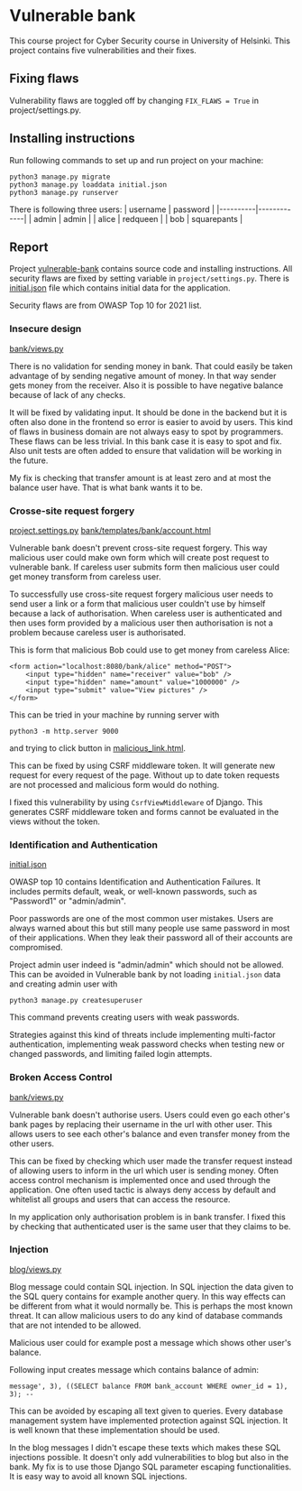# Vulnerable bank

This course project for Cyber Security course in University of Helsinki. This
project contains five vulnerabilities and their fixes.

## Fixing flaws

Vulnerability flaws are toggled off by changing `FIX_FLAWS = True` in
project/settings.py.


## Installing instructions

Run following commands to set up and run project on your machine:

```
python3 manage.py migrate
python3 manage.py loaddata initial.json
python3 manage.py runserver
```

There is following three users:
| username | password    |
|----------|-------------|
| admin    | admin       |
| alice    | redqueen    |
| bob      | squarepants |

## Report

Project [vulnerable-bank](https://github.com/elehtine/vulnerable-bank) contains
source code and installing instructions. All security flaws are fixed by
setting variable in `project/settings.py`. There is
[initial.json](https://github.com/elehtine/vulnerable-bank) file which contains
initial data for the application.

Security flaws are from OWASP Top 10 for 2021 list.

### Insecure design
[bank/views.py](https://github.com/elehtine/vulnerable-bank/tree/main/bank/views.py#L14)

There is no validation for sending money in bank. That could easily be taken
advantage of by sending negative amount of money. In that way sender gets money
from the receiver. Also it is possible to have negative balance because of lack of any
checks.

It will be fixed by validating input. It should be done in the backend but it
is often also done in the frontend so error is easier to avoid by users. This
kind of flaws in business domain are not always easy to spot by programmers.
These flaws can be less trivial. In this bank case it is easy to spot and fix.
Also unit tests are often added to ensure that validation will be working in
the future.

My fix is checking that transfer amount is at least zero and at most the balance user have.
That is what bank wants it to be.


### Crosse-site request forgery
[project.settings.py](https://github.com/elehtine/vulnerable-bank/tree/main/project/settings.py#L55)
[bank/templates/bank/account.html](https://github.com/elehtine/vulnerable-bank/tree/main/bank/templates/bank/account.html#L8)

Vulnerable bank doesn't prevent cross-site request forgery. This way malicious
user could make own form which will create post request to vulnerable bank. If
careless user submits form then malicious user could get money transform from
careless user.

To successfully use cross-site request forgery malicious user needs to send user
a link or a form that malicious user couldn't use by himself because a lack of
authorisation. When careless user is authenticated and then uses form provided by
a malicious user then authorisation is not a problem because careless user is
authorisated.

This is form that malicious Bob could use to get money from careless Alice:
```
<form action="localhost:8080/bank/alice" method="POST">
    <input type="hidden" name="receiver" value="bob" />
    <input type="hidden" name="amount" value="1000000" />
    <input type="submit" value="View pictures" />
</form>
```

This can be tried in your machine by running server with
```
python3 -m http.server 9000
```
and trying to click button in [malicious_link.html](http://localhost:9000/malicious_link.html).

This can be fixed by using CSRF middleware token. It will generate new request
for every request of the page. Without up to date token requests are not
processed and malicious form would do nothing.

I fixed this vulnerability by using `CsrfViewMiddleware` of Django. This generates CSRF
middleware token and forms cannot be evaluated in the views without the token.


### Identification and Authentication
[initial.json](https://github.com/elehtine/vulnerable-bank/tree/main/initial.json#9)

OWASP top 10 contains Identification and Authentication Failures. It includes
permits default, weak, or well-known passwords, such as "Password1" or
"admin/admin".

Poor passwords are one of the most common user mistakes. Users are always warned
about this but still many people use same password in most of their applications.
When they leak their password all of their accounts are compromised.

Project admin user indeed is "admin/admin" which should not be allowed. This
can be avoided in Vulnerable bank by not loading `initial.json` data and
creating admin user with 
```
python3 manage.py createsuperuser
```
This command prevents creating users with weak passwords.

Strategies against this kind of threats include implementing multi-factor
authentication, implementing weak password checks when testing new or changed
passwords, and limiting failed login attempts.


### Broken Access Control
[bank/views.py](https://github.com/elehtine/vulnerable-bank/tree/main/bank/views.py#L26)

Vulnerable bank doesn't authorise users. Users could even go each other's bank
pages by replacing their username in the url with other user. This allows users to see
each other's balance and even transfer money from the other users.

This can be fixed by checking which user made the transfer request instead of
allowing users to inform in the url which user is sending money. Often access
control mechanism is implemented once and used through the application. One often used
tactic is always deny access by default and whitelist all groups and users that can access
the resource.

In my application only authorisation problem is in bank transfer. I fixed this by checking
that authenticated user is the same user that they claims to be.

### Injection
[blog/views.py](https://github.com/elehtine/vulnerable-bank/tree/main/blog/views.py#L13)

Blog message could contain SQL injection. In SQL injection the data given to the
SQL query contains for example another query. In this way effects can be different
from what it would normally be. This is perhaps the most known threat. It can allow
malicious users to do any kind of database commands that are not intended to be
allowed.

Malicious user could for example post a message which shows other user's balance.

Following input creates message which contains balance of admin:
```
message', 3), ((SELECT balance FROM bank_account WHERE owner_id = 1), 3); --
```

This can be avoided by escaping all text given to queries. Every database
management system have implemented protection against SQL injection. It is well
known that these implementation should be used.

In the blog messages I didn't escape these texts which makes these SQL injections
possible. It doesn't only add vulnerabilities to blog but also in the bank. My fix
is to use those Django SQL parameter escaping functionalities. It is easy way to avoid
all known SQL injections.
